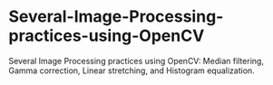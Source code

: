# Several-Image-Processing-practices-using-OpenCV
Several Image Processing practices using OpenCV: Median filtering, Gamma correction, Linear stretching, and Histogram equalization.
